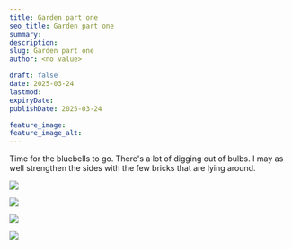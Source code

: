 ```yaml
---
title: Garden part one
seo_title: Garden part one
summary:
description:
slug: Garden part one
author: <no value>

draft: false
date: 2025-03-24
lastmod:
expiryDate:
publishDate: 2025-03-24

feature_image:
feature_image_alt:
---
```

Time for the bluebells to go. There's a lot of digging out of bulbs. I may as well strengthen the sides
with the few bricks that are lying around.

![](/images/1766.jpeg )

![](/images/1775.jpeg )

![](/images/1776.jpeg )

![](/images/1777.jpeg )


